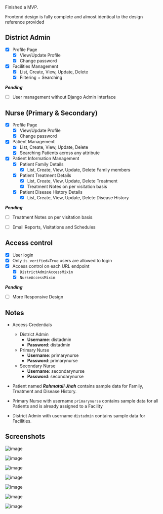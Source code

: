 Finished a MVP. 

Frontend design is fully complete and almost identical to the design reference provided

## District Admin

* [x] Profile Page
	- [x] View/Update Profile
	- [x] Change password
 * [x] Facilities Management
	 - [x] List, Create, View, Update, Delete
	 - [x] Filtering + Searching

***Pending***
* [ ] User management without Django Admin Interface

## Nurse (Primary & Secondary)
* [x] Profile Page
	- [x] View/Update Profile
	- [x] Change password
* [x] Patient Management
	* [x] List, Create, View, Update, Delete
	* [x] Searching Patients across any attribute
* [x] Patient Information Management
	* [x] Patient Family Details
		* [x] List, Create, View, Update, Delete Family members
	* [x] Patient Treatment Details
		* [x] List, Create, View, Update, Delete Treatment
		* [x] Treatment Notes on per visitation basis
	* [x] Patient Disease History Details
		* [x] List, Create, View, Update, Delete Disease History

***Pending***
* [ ] Treatment Notes on per visitation basis
* [ ] Email Reports, Visitations and Schedules


## Access control
* [x] User login
* [x] Only `is_verified=True` users are allowed to login
* [x] Access control on each URL endpoint
	* [x] `DistrictAdminAccessMixin`
	* [x] `NurseAccessMixin`

***Pending***
* [ ] More Responsive Design

## Notes
* Access Credentials
	- District Admin
		- **Username**: distadmin
	    - **Password**: distadmin
	-  Primary Nurse
		- **Username**: primarynurse
	    - **Password**: primarynurse
	- Secondary Nurse
		- **Username**: secondarynurse
	    - **Password**: secondarynurse

* Patient named ***Rahmatali Jhah*** contains sample data for Family, Treatment and Disease History.
* Primary Nurse with username `primarynurse` contains sample data for all Patients and is already assigned to a Facility
* District Admin with username `distadmin` contains sample data for Facilities.

## Screenshots
![image](https://user-images.githubusercontent.com/3626859/156928207-8d1f6b48-1026-454b-85c5-31093d8dcbf3.png)

![image](https://user-images.githubusercontent.com/3626859/156928291-63b906ae-8424-4859-bb7e-a84c4ff1590b.png)

![image](https://user-images.githubusercontent.com/3626859/156928302-cff3e1d9-ec21-45cc-a1c6-b75da4ecd994.png)

![image](https://user-images.githubusercontent.com/3626859/156928322-06a0e6a3-6e8e-42df-9c1d-6ca6794c662c.png)

![image](https://user-images.githubusercontent.com/3626859/156928326-88302f17-61ea-4ad0-a1c1-cb594e0880ab.png)

![image](https://user-images.githubusercontent.com/3626859/156928337-ac7fe7ff-3a45-4947-b035-c5ecba8f2fa9.png)

![image](https://user-images.githubusercontent.com/3626859/156928354-de3629e8-54d4-4597-bbf5-e6b570c80344.png)

